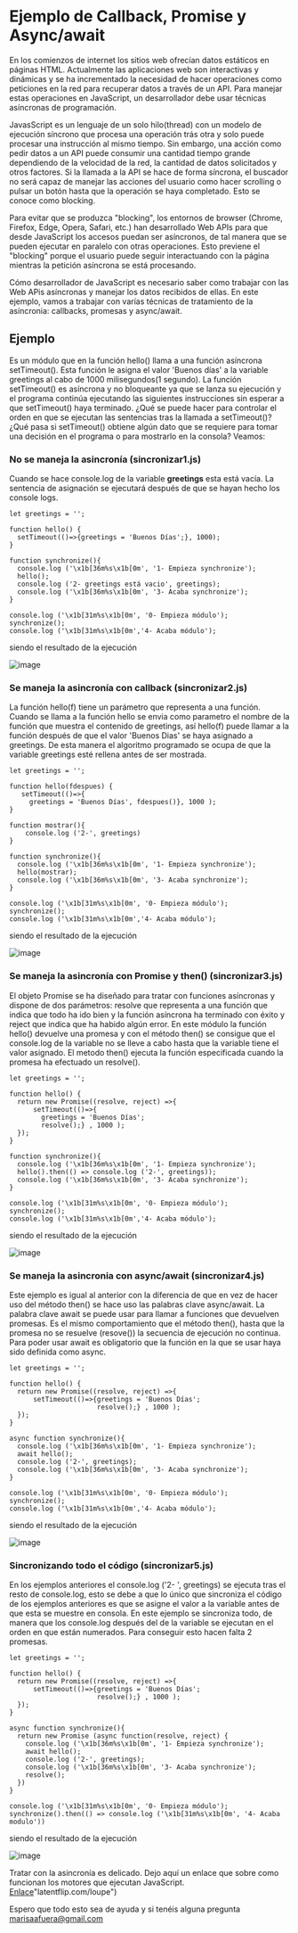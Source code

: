 # Ejemplo de Callback, Promise y Async/await

En los comienzos de internet los sitios web ofrecían datos estáticos en páginas HTML. Actualmente las aplicaciones web son interactivas y dinámicas y se ha incrementado la necesidad de hacer operaciones como peticiones en la red para recuperar datos a través de un API. Para manejar estas operaciones en JavaScript, un desarrollador debe usar técnicas asíncronas de programación.

JavasScript es un lenguaje de un solo hilo(thread) con un
modelo de ejecución síncrono que procesa una operación trás otra y solo puede procesar una instrucción al mismo tiempo.  Sin embargo, una acción como pedir datos a un API puede consumir una cantidad tiempo grande dependiendo de la velocidad de la red, la cantidad de datos solicitados y otros factores. Si la llamada a la API se hace de forma síncrona, el buscador no será capaz de manejar las acciones del usuario como hacer scrolling o pulsar un botón hasta que la operación se haya completado. Esto se conoce como blocking.

Para evitar que se produzca "blocking", los entornos de browser (Chrome, Firefox, Edge, Opera, Safari, etc.) han desarrollado Web APIs para que desde JavaScript los accesos puedan ser asíncronos, de tal manera que se pueden ejecutar en paralelo con otras operaciones. Esto previene el "blocking" porque el usuario puede seguir interactuando con la página mientras la petición asíncrona se está procesando. 

Cómo desarrollador de JavaScript es necesario saber como trabajar con las Web APis asíncronas y manejar los datos recibidos de ellas. En este ejemplo, vamos a trabajar con varías técnicas de tratamiento de la asíncronia: callbacks, promesas y async/await.

## Ejemplo

Es un módulo que en la función hello() llama a una función asíncrona setTimeout(). Esta función le asigna el valor 'Buenos días' a la variable greetings al cabo de 1000 milisegundos(1 segundo).
La función setTimeout() es asíncrona y no bloqueante ya que se lanza su ejecución y el programa continúa ejecutando las siguientes instrucciones sin esperar a que setTimeout() haya terminado. ¿Qué se puede hacer para controlar el orden en que se ejecutan las sentencias tras la llamada a setTimeout()? ¿Qué pasa si setTimeout() obtiene algún dato que se requiere para tomar una decisión en el programa o para mostrarlo en la consola? Veamos:

### No se maneja la asincronía (sincronizar1.js)
Cuando se hace console.log de la variable **greetings** esta está vacía. La sentencia de asignación se ejecutará después de que se hayan hecho los console logs.

~~~
let greetings = '';

function hello() {
  setTimeout(()=>{greetings = 'Buenos Días';}, 1000);
}

function synchronize(){
  console.log ('\x1b[36m%s\x1b[0m', '1- Empieza synchronize');
  hello();
  console.log ('2- greetings está vacio', greetings);
  console.log ('\x1b[36m%s\x1b[0m', '3- Acaba synchronize');
}

console.log ('\x1b[31m%s\x1b[0m', '0- Empieza módulo');
synchronize();
console.log ('\x1b[31m%s\x1b[0m','4- Acaba módulo');
~~~

siendo el resultado de la ejecución

![image](./ejecucion1.png)

### Se maneja la asincronía con callback (sincronizar2.js)
La función hello(f) tiene un parámetro que representa a una función. Cuando se llama a la función hello se envia como parametro el nombre de la función que muestra el contenido de greetings, así hello(f) puede llamar a la función después de que el valor 'Buenos Dias' se haya asignado a greetings. De esta manera el algoritmo programado se ocupa de que la variable greetings esté rellena antes de ser mostrada.

~~~
let greetings = '';

function hello(fdespues) { 
   setTimeout(()=>{
     greetings = 'Buenos Días', fdespues()}, 1000 );  
}

function mostrar(){
    console.log ('2-', greetings)
}

function synchronize(){
  console.log ('\x1b[36m%s\x1b[0m', '1- Empieza synchronize');
  hello(mostrar);  
  console.log ('\x1b[36m%s\x1b[0m', '3- Acaba synchronize');
}

console.log ('\x1b[31m%s\x1b[0m', '0- Empieza módulo');
synchronize();
console.log ('\x1b[31m%s\x1b[0m','4- Acaba módulo');
~~~

siendo el resultado de la ejecución

![image](./ejecucion2.png)

### Se maneja la asincronía con Promise y then() (sincronizar3.js)
El objeto Promise se ha diseñado para tratar con funciones asíncronas y dispone de dos parámetros: resolve que representa a una función que indica que todo ha ido bien y la función asíncrona ha terminado con éxito y reject que indica que ha habido algún error. En este módulo la función hello() devuelve una promesa y con el método then() se consigue que el console.log de la variable no se lleve a cabo hasta que la variable tiene el valor asignado. El metodo then() ejecuta la función especificada cuando la promesa ha efectuado un resolve().

~~~
let greetings = '';

function hello() { 
  return new Promise((resolve, reject) =>{    
      setTimeout(()=>{
        greetings = 'Buenos Días';
        resolve();} , 1000 );
  });
}

function synchronize(){
  console.log ('\x1b[36m%s\x1b[0m', '1- Empieza synchronize'); 
  hello().then(() => console.log ('2-', greetings));    
  console.log ('\x1b[36m%s\x1b[0m', '3- Acaba synchronize');
}

console.log ('\x1b[31m%s\x1b[0m', '0- Empieza módulo');
synchronize();
console.log ('\x1b[31m%s\x1b[0m','4- Acaba módulo');
~~~

siendo el resultado de la ejecución

![image](./ejecucion2.png)

### Se maneja la asincronia con async/await (sincronizar4.js)
Este ejemplo es igual al anterior con la diferencia de que en vez de hacer uso del método then() se hace uso las palabras clave async/await. La palabra clave await se puede usar para llamar a funciones que devuelven promesas. Es el mismo comportamiento que el método then(), hasta que la promesa no se resuelve (resove()) la secuencia de ejecución no continua. Para poder usar await es obligatorio que la función en la que se usar haya sido definida como async.

~~~
let greetings = '';

function hello() { 
  return new Promise((resolve, reject) =>{    
      setTimeout(()=>{greetings = 'Buenos Días';
                      resolve();} , 1000 );
  });
} 

async function synchronize(){
  console.log ('\x1b[36m%s\x1b[0m', '1- Empieza synchronize'); 
  await hello();    
  console.log ('2-', greetings);
  console.log ('\x1b[36m%s\x1b[0m', '3- Acaba synchronize');
}

console.log ('\x1b[31m%s\x1b[0m', '0- Empieza módulo');
synchronize();
console.log ('\x1b[31m%s\x1b[0m','4- Acaba módulo');
~~~

siendo el resultado de la ejecución

![image](./ejecucion4.png)

### Sincronizando todo el código (sincronizar5.js)
En los ejemplos anteriores el console.log ('2- ', greetings) se ejecuta tras el resto de console.log, esto se debe a que lo único que sincroniza el código de los ejemplos anteriores es que se asigne el valor a la variable antes de que esta se muestre en consola. En este ejemplo se sincroniza todo, de manera que los console.log después del de la variable se ejecutan en el orden en que están numerados. Para conseguir esto hacen falta 2 promesas. 

~~~
let greetings = '';

function hello() { 
  return new Promise((resolve, reject) =>{    
      setTimeout(()=>{greetings = 'Buenos Días';
                      resolve();} , 1000 );
  });
} 

async function synchronize(){
  return new Promise (async function(resolve, reject) {
    console.log ('\x1b[36m%s\x1b[0m', '1- Empieza synchronize'); 
    await hello();
    console.log ('2-', greetings);
    console.log ('\x1b[36m%s\x1b[0m', '3- Acaba synchronize');
    resolve();
  })
}

console.log ('\x1b[31m%s\x1b[0m', '0- Empieza módulo');
synchronize().then(() => console.log ('\x1b[31m%s\x1b[0m', '4- Acaba modulo'))
~~~

siendo el resultado de la ejecución

![image](./ejecucion5.png)

Tratar con la asincronía es delicado. Dejo aquí un enlace que sobre como funcionan los motores que ejecutan JavaScript. [Enlace](http://latentflip.com/loupe/?code=dmFyIG15RnJpZW5kQ2F0cyA9IDI7CgpmdW5jdGlvbiBzaG93TXlDYXRzKCkgewogIGNvbnNvbGUubG9nKCdteUNhdHMnLCBteUNhdHMpOwogIHNob3dNeUZyaWVuZENhdHMoKTsKfQoKZnVuY3Rpb24gc2hvd015RnJpZW5kQ2F0cygpIHsKICBjb25zb2xlLmxvZygnbXlGcmllbmRDYXRzJywgbXlGcmllbmRDYXRzKTsKICBzaG93TXlVbmNsZUNhdHMoKTsKfQoKZnVuY3Rpb24gc2hvd015VW5jbGVDYXRzKCkgewogIGNvbnNvbGUubG9nKCdNeSB1bmNsZSBkb2VzIG5vdCBoYXZlIGNhdHMuJyk7Cn0KCnNob3dNeUNhdHMoKTsKCnZhciBteUNhdHMgPSAzOw%3D%3D!!!PGJ1dHRvbj5DbGljayBtZSE8L2J1dHRvbj4%3D)"latentflip.com/loupe")

Espero que todo esto sea de ayuda y si tenéis alguna pregunta marisaafuera@gmail.com
